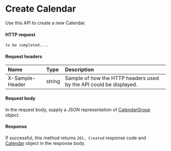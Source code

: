 # Create Calendar

Use this API to create a new Calendar.
#### HTTP request
```http
to be completed....
```
#### Request headers
| Name       | Type | Description|
|:---------------|:--------|:----------|
| X-Sample-Header  | string  | Sample of how the HTTP headers used by the API could be displayed.|

#### Request body
In the request body, supply a JSON representation of [CalendarGroup]('../api/calendargroup.md') object.


#### Response
If successful, this method returns `201, Created` response code and [Calendar](../resources/calendar.md) object in the response body.
